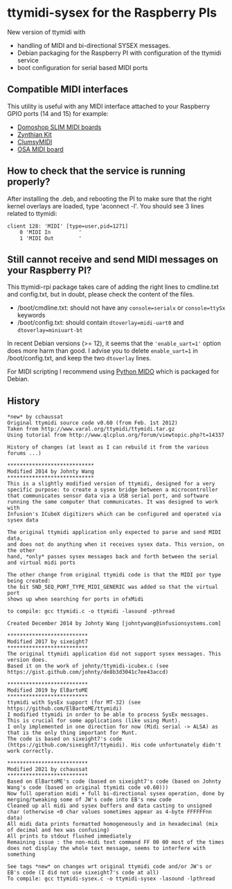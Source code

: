# ttymidi-sysex for the Raspberry PIs
New version of ttymidi with 
 * handling of MIDI and bi-directional SYSEX messages.
 * Debian packaging for the Raspberry PI with configuration of the ttymidi service 
 * boot configuration for serial based MIDI ports

## Compatible MIDI interfaces
This utility is useful with any MIDI interface attached to your Raspberry GPIO ports (14 and 15) for example:
 * [Domoshop SLIM MIDI boards](https://domoshop.eu/collections/music/raspberry)
 * [Zynthian Kit](https://zynthian.org/#hardware)
 * [ClumsyMIDI](https://github.com/gmcn42/clumsyMIDI/)
 * [OSA MIDI board](https://www.osaelectronics.com/product/midi-board-for-raspberry-pi/)

## How to check that the service is running properly?
After installing the .deb, and rebooting the PI to make sure that the right kernel overlays are loaded, type 'aconnect -l'.
You should see 3 lines related to ttymidi:

```
client 128: 'MIDI' [type=user,pid=1271]
    0 'MIDI In         '
    1 'MIDI Out        '
```

## Still cannot receive and send MIDI messages on your Raspberry PI?

This ttymidi-rpi package takes care of adding the right lines to cmdline.txt and config.txt, but in doubt, please check the content of the files.

   * /boot/cmdline.txt: should not have any `console=serialx` or `console=ttySx` keywords
   * /boot/config.txt: should contain `dtoverlay=midi-uart0` and `dtoverlay=miniuart-bt`

In recent Debian versions (>= 12), it seems that the `'enable_uart=1'` option does more harm than good. I advise you to delete `enable_uart=1` in /boot/config.txt, and keep the two `dtoverlay` lines.

For MIDI scripting I recommend using [Python MIDO](https://mido.readthedocs.io/en/stable/) which is packaged for Debian.

## History

	*new* by cchaussat
	Original ttymidi source code v0.60 (from Feb. 1st 2012)
	Taken from http://www.varal.org/ttymidi/ttymidi.tar.gz
	Using tutorial from http://www.qlcplus.org/forum/viewtopic.php?t=14337

	History of changes (at least as I can rebuild it from the various forums ...)

	****************************
	Modified 2014 by Johnty Wang
	****************************
	This is a slightly modified version of ttymidi, designed for a very
	specific purpose: to create a sysex bridge between a microcontroller
	that communicates sensor data via a USB serial port, and software
	running the same computer that communicates. It was designed to work with
	Infusion's ICubeX digitizers which can be configured and operated via sysex data

	The original ttymidi application only expected to parse and send MIDI data,
	and does not do anything when it receives sysex data. This version, on the other
	hand, *only* passes sysex messages back and forth between the serial and virtual midi ports

	The other change from original ttymidi code is that the MIDI por type being created:
	the bit SND_SEQ_PORT_TYPE_MIDI_GENERIC was added so that the virtual port
	shows up when searching for ports in ofxMidi

	to compile: gcc ttymidi.c -o ttymidi -lasound -pthread

	Created December 2014 by Johnty Wang [johntywang@infusionsystems.com]

	**************************
	Modified 2017 by sixeight7
	**************************
	The original ttymidi application did not support sysex messages. This version does.
	Based it on the work of johnty/ttymidi-icubex.c (see https://gist.github.com/johnty/de8b3d3041c7ee43accd)

	**************************
	Modified 2019 by ElBartoME
	**************************
	ttymidi with SysEx support (for MT-32) (see https://github.com/ElBartoME/ttymidi)
	I modified ttymidi in order to be able to process SysEx messages.
	This is crucial for some applications (like using Munt).
	I only implemented in one direction for now (Midi serial -> ALSA) as that is the only thing important for Munt.
	The code is based on sixeight7's code (https://github.com/sixeight7/ttymidi). His code unfortunately didn't work correctly.

	**************************
	Modified 2021 by cchaussat
	**************************
	Based on ElBartoME's code (based on sixeight7's code (based on Johnty Wang's code (based on original ttymidi code v0.60)))
	Now full operation midi + full bi-directional sysex operation, done by merging/tweaking some of JW's code into EB's new code
	Cleaned up all midi and sysex buffers and data casting to unsigned char (otherwise <0 char values sometimes appear as 4-byte FFFFFFnn data)
	All midi data prints formatted homogeneously and in hexadecimal (mix of decimal and hex was confusing)
	All prints to stdout flushed immediately
	Remaining issue : the non-midi text command FF 00 00 most of the times does not display the whole text message, seems to interfere with something

	See tags *new* on changes wrt original ttymidi code and/or JW's or EB's code (I did not use sixeight7's code at all)
	To compile: gcc ttymidi-sysex.c -o ttymidi-sysex -lasound -lpthread
